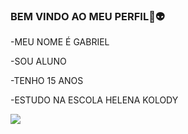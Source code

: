### BEM VINDO AO MEU PERFIL🤡👽

-MEU NOME É GABRIEL

-SOU ALUNO

-TENHO 15 ANOS

-ESTUDO NA ESCOLA HELENA KOLODY

![](https://tenor.com/pt-BR/view/0001-gif-17282391190974969363)
